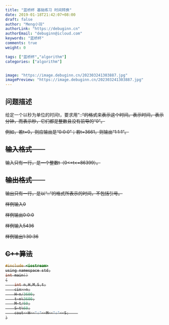 ```yaml
---
title: "蓝桥杯 基础练习 时间转换"
date: 2019-01-18T21:42:07+08:00
draft: false
author: "Meng小羽"
authorLink: "https://debuginn.cn"
authorEmail: "debuginn@icloud.com"
keywords: "蓝桥杯"
comments: true
weight: 0

tags: ["蓝桥杯","algorithm"]
categories: ["algorithm"]


image: "https://image.debuginn.cn/202303241303887.jpg"
imagePreview: "https://image.debuginn.cn/202303241303887.jpg"
---
```


## 问题描述　　

给定一个以秒为单位的时间t，要求用“<H>:<M>:<S>”的格式来表示这个时间。<H>表示时间，<M>表示分钟，而<S>表示秒，它们都是整数且没有前导的“0”。

例如，若t=0，则应输出是“0:0:0”；若t=3661，则输出“1:1:1”。

## 输入格式　　

输入只有一行，是一个整数t（0<=t<=86399）。

## 输出格式　　

输出只有一行，是以“<H>:<M>:<S>”的格式所表示的时间，不包括引号。

样例输入0

样例输出0:0:0

样例输入5436

样例输出1:30:36

## C++算法

```c
#include <iostream>
using namespace std;
int main()
{
	int n,H,M,S,t;
	cin>>n;
	H=n/3600;
	t=n%3600;
	M=t/60;
	S=t%60;
	cout<<H<<":"<<M<<":"<<S;	
}

```
